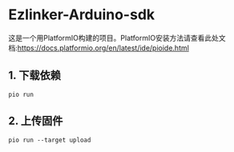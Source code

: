 # Ezlinker-Arduino-sdk
这是一个用PlatformIO构建的项目。PlatformIO安装方法请查看此处文档:https://docs.platformio.org/en/latest/ide/pioide.html
## 1. 下载依赖
```
pio run
```
## 2. 上传固件
```
pio run --target upload
```